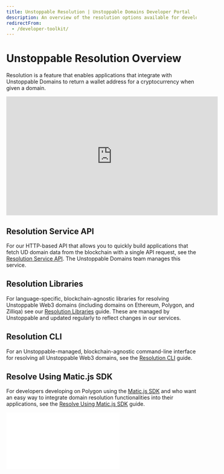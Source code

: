 ```yaml
---
title: Unstoppable Resolution | Unstoppable Domains Developer Portal
description: An overview of the resolution options available for developers integrating Unstoppable Web3 domains into their Web3 applications.
redirectFrom:
  - /developer-toolkit/
---
```


# Unstoppable Resolution Overview

Resolution is a feature that enables applications that integrate with Unstoppable Domains to return a wallet address for a cryptocurrency when given a domain.

<div class="video-container">
<iframe width="560" height="315" src="https://www.youtube.com/embed/vQLQ36lWH8Y" title="Tutorial: Introduction To Unstoppable Domains Resolution" frameborder="0" allow="accelerometer; autoplay; clipboard-write; encrypted-media; gyroscope; picture-in-picture" allowfullscreen></iframe>
</div>

## Resolution Service API

For our HTTP-based API that allows you to quickly build applications that fetch UD domain data from the blockchain with a single API request, see the [Resolution Service API](/openapi/resolution). The Unstoppable Domains team manages this service.

## Resolution Libraries

For language-specific, blockchain-agnostic libraries for resolving Unstoppable Web3 domains (including domains on Ethereum, Polygon, and Zilliqa) see our [Resolution Libraries](sdks-and-libraries/javascript.md) guide. These are managed by Unstoppable and updated regularly to reflect changes in our services.

## Resolution CLI

For an Unstoppable-managed, blockchain-agnostic command-line interface for resolving all Unstoppable Web3 domains, see the [Resolution CLI](sdks-and-libraries/cli.md) guide.

## Resolve Using Matic.js SDK

For developers developing on Polygon using the [Matic.js SDK](https://github.com/maticnetwork/matic.js) and who want an easy way to integrate domain resolution functionalities into their applications, see the [Resolve Using Matic.js SDK](sdks-and-libraries/maticjs.md) guide.



<embed src="/snippets/_developer-survey-embed.md" />
